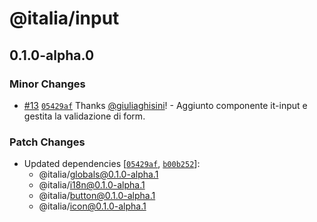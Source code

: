 # @italia/input

## 0.1.0-alpha.0

### Minor Changes

- [#13](https://github.com/italia/dev-kit-italia/pull/13) [`05429af`](https://github.com/italia/dev-kit-italia/commit/05429af9465b4af9b8301fc60691263dffcc00d7) Thanks [@giuliaghisini](https://github.com/giuliaghisini)! - Aggiunto componente it-input e gestita la validazione di form.

### Patch Changes

- Updated dependencies [[`05429af`](https://github.com/italia/dev-kit-italia/commit/05429af9465b4af9b8301fc60691263dffcc00d7), [`b00b252`](https://github.com/italia/dev-kit-italia/commit/b00b252d12958a8bbbb1627c14a00a0ea704f96f)]:
  - @italia/globals@0.1.0-alpha.1
  - @italia/i18n@0.1.0-alpha.1
  - @italia/button@0.1.0-alpha.1
  - @italia/icon@0.1.0-alpha.1
